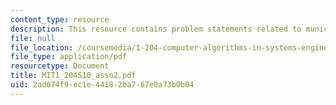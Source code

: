 ```yaml
---
content_type: resource
description: This resource contains problem statements related to municipal database.
file: null
file_location: /coursemedia/1-204-computer-algorithms-in-systems-engineering-spring-2010/2ad074f9ec1e44182ba767e0a73b0b04_MIT1_204S10_assn2.pdf
file_type: application/pdf
resourcetype: Document
title: MIT1_204S10_assn2.pdf
uid: 2ad074f9-ec1e-4418-2ba7-67e0a73b0b04
---
```

